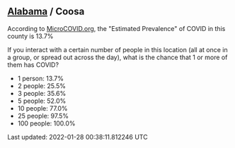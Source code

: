 
## [Alabama](/united-states/alabama) / Coosa

According to [MicroCOVID.org](http://microcovid.org),
the "Estimated Prevalence" of COVID in this county is 13.7%

If you interact with a certain number of people in this location
(all at once in a group, or spread out across the day), what is the chance that
1 or more of them has COVID?

- 1 person: 13.7%
- 2 people: 25.5%
- 3 people: 35.6%
- 5 people: 52.0%
- 10 people: 77.0%
- 25 people: 97.5%
- 100 people: 100.0%

Last updated: 2022-01-28 00:38:11.812246 UTC
